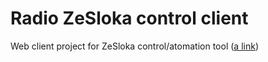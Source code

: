 # Radio ZeSloka control client
Web client project for ZeSloka control/atomation tool
([a link](https://github.com/user/repo/blob/branch/other_file.md))
